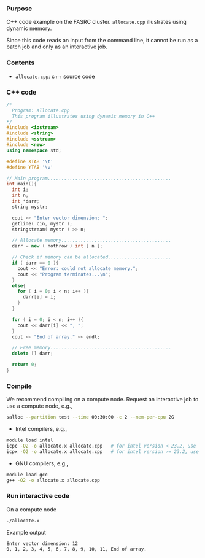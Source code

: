 ###  Purpose

C++ code example on the FASRC cluster. `allocate.cpp` illustrates using dynamic memory.

Since this code reads an input from the command line, it cannot be run as a batch job and only as an interactive job.

### Contents

* `allocate.cpp`: c++ source code 

### C++ code

```cpp
/*
  Program: allocate.cpp
  This program illustrates using dynamic memory in C++
*/
#include <iostream>
#include <string>
#include <sstream>
#include <new>
using namespace std;

#define XTAB '\t'
#define YTAB '\v'

// Main program.............................................
int main(){
  int i;
  int n;
  int *darr;
  string mystr;

  cout << "Enter vector dimension: ";
  getline( cin, mystr );
  stringstream( mystr ) >> n;

  // Allocate memory........................................
  darr = new ( nothrow ) int [ n ];

  // Check if memory can be allocated.......................
  if ( darr == 0 ){
    cout << "Error: could not allocate memory.";
    cout << "Program terminates...\n";
  }
  else{
    for ( i = 0; i < n; i++ ){
      darr[i] = i;
    }
  }

  for ( i = 0; i < n; i++ ){
    cout << darr[i] << ", ";
  }
  cout << "End of array." << endl;

  // Free memory............................................
  delete [] darr;

  return 0;
}
```

### Compile

We recommend compiling on a compute node. Request an interactive job to use a compute node, e.g.,

```bash
salloc --partition test --time 00:30:00 -c 2 --mem-per-cpu 2G
```

* Intel compilers, e.g.,

```bash
module load intel
icpc -O2 -o allocate.x allocate.cpp   # for intel version < 23.2, use `icpc`
icpx -O2 -o allocate.x allocate.cpp   # for intel version >= 23.2, use `icpx`.
```

* GNU compilers, e.g.,

```bash
module load gcc
g++ -O2 -o allocate.x allocate.cpp
```

### Run interactive code

On a compute node

```bash
./allocate.x
```

Example output

```bash
Enter vector dimension: 12
0, 1, 2, 3, 4, 5, 6, 7, 8, 9, 10, 11, End of array.
```
